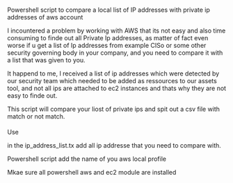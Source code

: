 ####
Powershell script to compare a local list of IP addresses with private ip addresses of aws account

I incountered a problem by working with AWS that its not easy and also time consuming to finde out all Private Ip addresses,
as matter of fact even worse if u get a list of Ip addresses from example CISo or some other security governing body in your company, 
and you need to compare it with a list that was given to you.

It happend to me, I received a list of ip addresses which were detected by our security team which needed to be added as ressources to our assets tool,
and not all ips are attached to ec2 instances and thats why they are not easy to finde out.

This script will compare your liost of private ips and spit out a csv file with match or not match.

####
Use

in the ip_address_list.tx add all ip addresse that you need to compare with.

Powershell script add the name of you aws local profile 

Mkae sure all powershell aws and ec2 module are installed 
